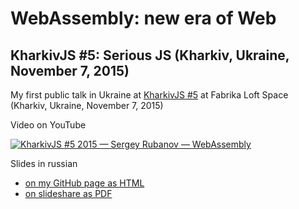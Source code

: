 # WebAssembly: new era of Web
## KharkivJS #5: Serious JS (Kharkiv, Ukraine, November 7, 2015)

My first public talk in Ukraine at [KharkivJS #5](http://kharkivjs.org/) at Fabrika Loft Space (Kharkiv, Ukraine, November 7, 2015)

Video on YouTube

[![KharkivJS #5 2015 — Sergey Rubanov — WebAssembly](https://img.youtube.com/vi/eWF_1nMM5Yo/0.jpg)](https://www.youtube.com/watch?v=eWF_1nMM5Yo)

Slides in russian

- [on my GitHub page as HTML](http://chicoxyzzy.github.io/talks/wasm/index.html)
- [on slideshare as PDF](http://www.slideshare.net/SergeyRubanov/webassembly)
